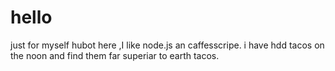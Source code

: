 # hello
just for myself
hubot here ,I like node.js an caffesscripe.
i have hdd tacos on the noon and find them far superiar to earth tacos.
